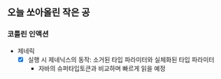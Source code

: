 ## 오늘 쏘아올린 작은 공

### 코틀린 인액션 
- 제네릭
  - [x] 실행 시 제네닉스의 동작: 소거된 타입 파라미터와 실체화된 타입 파라미터
    - 자바의 슈퍼타입토큰과 비교하며 빠르게 읽을 예정